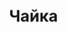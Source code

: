 --- 
title: "Чайка" 
 
town: "Алушта" 
tel: ["2–58–80, +38 (050) 923–1–923"] 
address: "Россия, Республика Крым, г.Алушта, ул. В. Хромых, 27, 3 эт., оф. 17" 
mail: "" 
--- 